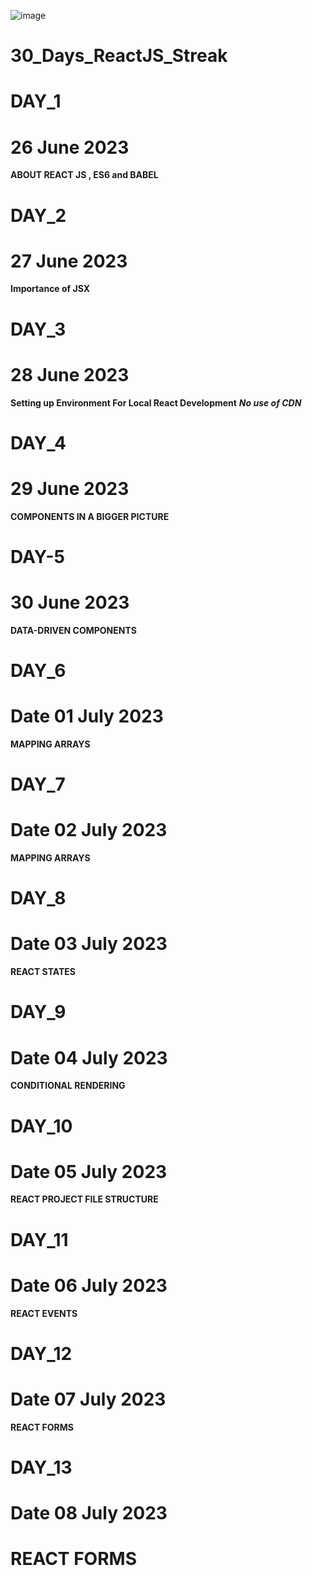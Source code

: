 ![image](https://github.com/TheDeveloperOps/30_days_of_react/assets/82383377/d7da2c7d-b787-4b46-a293-0f73fb35694c)

 # 30_Days_ReactJS_Streak

# DAY_1
# 26 June 2023
**ABOUT REACT JS , ES6 and BABEL** 

# DAY_2
# 27 June 2023 
**Importance of JSX**

# DAY_3
# 28 June 2023 
**Setting up Environment For Local React Development**
***No use of CDN***

# DAY_4
# 29 June 2023 
**COMPONENTS IN A BIGGER PICTURE**

# DAY-5
# 30 June 2023 
**DATA-DRIVEN COMPONENTS**

# DAY_6
# Date 01 July 2023 
**MAPPING ARRAYS**

# DAY_7
# Date 02 July 2023 
**MAPPING ARRAYS**

# DAY_8
# Date 03 July 2023 
**REACT STATES**

# DAY_9
# Date 04 July 2023 
**CONDITIONAL RENDERING**

# DAY_10
# Date 05 July 2023 
**REACT PROJECT FILE STRUCTURE**

# DAY_11
# Date 06 July 2023 
**REACT EVENTS**


# DAY_12
# Date 07 July 2023 
**REACT FORMS**

# DAY_13
# Date 08 July 2023 

# REACT FORMS 

